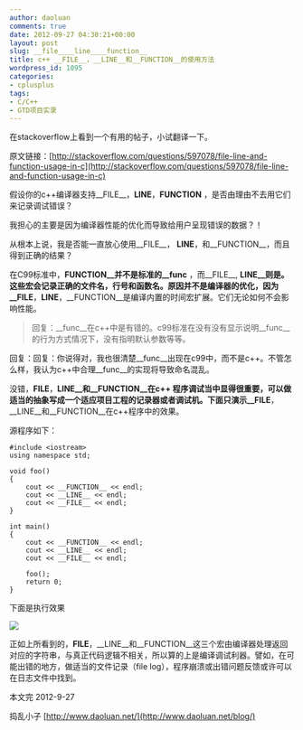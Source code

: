 ```yaml
---
author: daoluan
comments: true
date: 2012-09-27 04:30:21+00:00
layout: post
slug: __file____line____function__
title: c++ __FILE__，__LINE__和__FUNCTION__的使用方法
wordpress_id: 1095
categories:
- cplusplus
tags:
- C/C++
- GTD项目实录
---
```


在stackoverflow上看到一个有用的帖子，小试翻译一下。

原文链接：[http://stackoverflow.com/questions/597078/file-line-and-function-usage-in-c](http://stackoverflow.com/questions/597078/file-line-and-function-usage-in-c)

假设你的c++编译器支持__FILE__，__LINE__，__FUNCTION__ ，是否由理由不去用它们来记录调试错误？

我担心的主要是因为编译器性能的优化而导致给用户呈现错误的数据？！

从根本上说，我是否能一直放心使用__FILE__， __LINE__，和__FUNCTION__，而且得到正确的结果？

在C99标准中，__FUNCTION__并不是标准的__func__ ，而__FILE__, __LINE__则是。
这些宏会记录正确的文件名，行号和函数名。原因并不是编译器的优化，因为__FILE__，__LINE__，__FUNCTION__是编译内置的时间宏扩展。它们无论如何不会影响性能。

<!-- more -->


> 回复：__func__在c++中是有错的。c99标准在没有没有显示说明__func__的行为方式情况下，没有指明默认参数等等。

回复：回复：你说得对，我也很清楚__func__出现在c99中，而不是c++。不管怎么样，我认为c++中合理__func__的实现将导致命名混乱。


没错，__FILE__，__LINE__和__FUNCTION__在c++ 程序调试当中显得很重要，可以做适当的抽象写成一个适应项目工程的记录器或者调试机。下面只演示__FILE__，__LINE__和__FUNCTION__在c++程序中的效果。

源程序如下：

    
    #include <iostream>
    using namespace std;
    
    void foo()
    {
    	cout << __FUNCTION__ << endl;
    	cout << __LINE__ << endl;
    	cout << __FILE__ << endl;
    }
    
    int main()
    {
    	cout << __FUNCTION__ << endl;
    	cout << __LINE__ << endl;
    	cout << __FILE__ << endl;
    
    	foo();
    	return 0;
    }


下面是执行效果

[![](http://daoluan.net/blog/wp-content/uploads/2012/09/c++___FILE_____LINE__and__FUNCTION__.jpg)](http://daoluan.net/blog/archives/1095/c___file_____line__and__function__)

正如上所看到的，__FILE__，__LINE__和__FUNCTION__这三个宏由编译器处理返回对应的字符串，与真正代码逻辑不相关，所以算的上是编译调试利器。譬如，在可能出错的地方，做适当的文件记录（file log），程序崩溃或出错问题反馈或许可以在日志文件中找到。

本文完 2012-9-27

捣乱小子 [http://www.daoluan.net/](http://www.daoluan.net/blog/)

